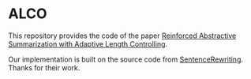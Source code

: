 # ALCO
This repository provides the code of the paper [Reinforced Abstractive Summarization with Adaptive Length Controlling](https://arxiv.org/abs/2112.07534v2).

Our implementation is built on the source code from [SentenceRewriting](https://arxiv.org/abs/1805.11080). Thanks for their work.

